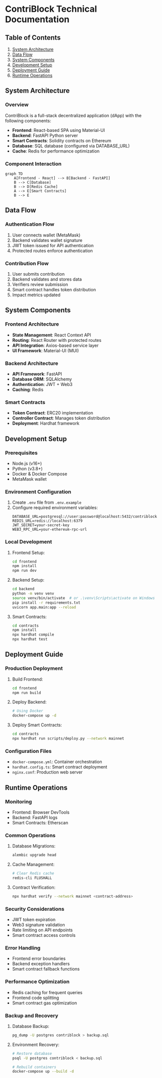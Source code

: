 # ContriBlock Technical Documentation

## Table of Contents
1. [System Architecture](#system-architecture)
2. [Data Flow](#data-flow)
3. [System Components](#system-components)
4. [Development Setup](#development-setup)
5. [Deployment Guide](#deployment-guide)
6. [Runtime Operations](#runtime-operations)

## System Architecture

### Overview
ContriBlock is a full-stack decentralized application (dApp) with the following components:

- **Frontend**: React-based SPA using Material-UI
- **Backend**: FastAPI Python server
- **Smart Contracts**: Solidity contracts on Ethereum
- **Database**: SQL database (configured via DATABASE_URL)
- **Cache**: Redis for performance optimization

### Component Interaction
```mermaid
graph TD
    A[Frontend - React] --> B[Backend - FastAPI]
    B --> C[Database]
    B --> D[Redis Cache]
    A --> E[Smart Contracts]
    B --> E
```

## Data Flow

### Authentication Flow
1. User connects wallet (MetaMask)
2. Backend validates wallet signature
3. JWT token issued for API authentication
4. Protected routes enforce authentication

### Contribution Flow
1. User submits contribution
2. Backend validates and stores data
3. Verifiers review submission
4. Smart contract handles token distribution
5. Impact metrics updated

## System Components

### Frontend Architecture
- **State Management**: React Context API
- **Routing**: React Router with protected routes
- **API Integration**: Axios-based service layer
- **UI Framework**: Material-UI (MUI)

### Backend Architecture
- **API Framework**: FastAPI
- **Database ORM**: SQLAlchemy
- **Authentication**: JWT + Web3
- **Caching**: Redis

### Smart Contracts
- **Token Contract**: ERC20 implementation
- **Controller Contract**: Manages token distribution
- **Deployment**: Hardhat framework

## Development Setup

### Prerequisites
- Node.js (v16+)
- Python (v3.8+)
- Docker & Docker Compose
- MetaMask wallet

### Environment Configuration
1. Create `.env` file from `.env.example`
2. Configure required environment variables:
   ```env
   DATABASE_URL=postgresql://user:password@localhost:5432/contriblock
   REDIS_URL=redis://localhost:6379
   JWT_SECRET=your-secret-key
   WEB3_RPC_URL=your-ethereum-rpc-url
   ```

### Local Development
1. Frontend Setup:
   ```bash
   cd frontend
   npm install
   npm run dev
   ```

2. Backend Setup:
   ```bash
   cd backend
   python -m venv venv
   source venv/bin/activate  # or .\venv\Scripts\activate on Windows
   pip install -r requirements.txt
   uvicorn app.main:app --reload
   ```

3. Smart Contracts:
   ```bash
   cd contracts
   npm install
   npx hardhat compile
   npx hardhat test
   ```

## Deployment Guide

### Production Deployment
1. Build Frontend:
   ```bash
   cd frontend
   npm run build
   ```

2. Deploy Backend:
   ```bash
   # Using Docker
   docker-compose up -d
   ```

3. Deploy Smart Contracts:
   ```bash
   cd contracts
   npx hardhat run scripts/deploy.py --network mainnet
   ```

### Configuration Files
- `docker-compose.yml`: Container orchestration
- `hardhat.config.ts`: Smart contract deployment
- `nginx.conf`: Production web server

## Runtime Operations

### Monitoring
- Frontend: Browser DevTools
- Backend: FastAPI logs
- Smart Contracts: Etherscan

### Common Operations
1. Database Migrations:
   ```bash
   alembic upgrade head
   ```

2. Cache Management:
   ```bash
   # Clear Redis cache
   redis-cli FLUSHALL
   ```

3. Contract Verification:
   ```bash
   npx hardhat verify --network mainnet <contract-address>
   ```

### Security Considerations
- JWT token expiration
- Web3 signature validation
- Rate limiting on API endpoints
- Smart contract access controls

### Error Handling
- Frontend error boundaries
- Backend exception handlers
- Smart contract fallback functions

### Performance Optimization
- Redis caching for frequent queries
- Frontend code splitting
- Smart contract gas optimization

### Backup and Recovery
1. Database Backup:
   ```bash
   pg_dump -U postgres contriblock > backup.sql
   ```

2. Environment Recovery:
   ```bash
   # Restore database
   psql -U postgres contriblock < backup.sql
   
   # Rebuild containers
   docker-compose up --build -d
   ```